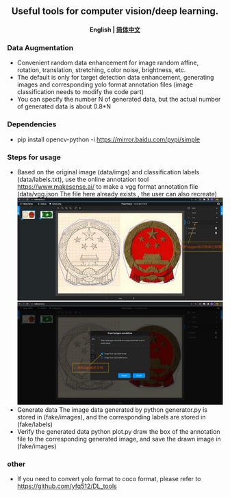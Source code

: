 <h2 align="center">
Useful tools for computer vision/deep learning.
</h2>
<h4 align="center">
    <p><b>English</b> | <a href="https://github.com/yfq512/data_generation_tools/README.md">简体中文</a><p>
</h4>

### Data Augmentation
* Convenient random data enhancement for image random affine, rotation, translation, stretching, color noise, brightness, etc.
* The default is only for target detection data enhancement, generating images and corresponding yolo format annotation files (image classification needs to modify the code part)
* You can specify the number N of generated data, but the actual number of generated data is about 0.8*N

### Dependencies
* pip install opencv-python -i https://mirror.baidu.com/pypi/simple

### Steps for usage
* Based on the original image (data/imgs) and classification labels (data/labels.txt), use the online annotation tool https://www.makesense.ai/ to make a vgg format annotation file (data/vgg.json The file here already exists , the user can also recreate)
  ![image](https://github.com/yfq512/data_generation_tools/blob/main/imgs/1.jpg)
  ![image](https://github.com/yfq512/data_generation_tools/blob/main/imgs/2.jpg)
* Generate data The image data generated by python generator.py is stored in (fake/images), and the corresponding labels are stored in (fake/labels)
* Verify the generated data python plot.py draw the box of the annotation file to the corresponding generated image, and save the drawn image in (fake/images)

### other
* If you need to convert yolo format to coco format, please refer to https://github.com/yfq512/DL_tools